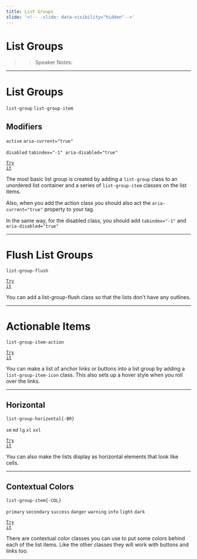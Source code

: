 ```yaml
---
title: List Groups
slide: '<!-- .slide: data-visibility="hidden"-->'
---
```


<!-- .slide: data-state="layout-title" class="bg-dark"-->

# List Groups

> > Speaker Notes:

---

<!-- .slide: data-state="layout-code-list" -->

# List Groups

`list-group` `list-group-item`

## Modifiers

`active` `aria-current="true"`

`disabled` `tabindex="-1" aria-disabled="true"`

<a href="https://codepen.io/planetoftheweb/pen/XWpaOde?editors=1000" target="_blank"><code class="code-royal">Try it</code></a>

> >

The most basic list group is created by adding a `list-group` class to an unordered list container and a series of `list-group-item` classes on the list items.

Also, when you add the action class you should also act the `aria-current="true"` property to your tag.

In the same way, for the disabled class, you should add `tabindex="-1"` and `aria-disabled="true"`

---

# Flush List Groups

`list-group-flush`

<a href="https://codepen.io/planetoftheweb/pen/wvgqNzB?editors=1000" target="_blank"><code class="code-royal">Try it</code></a>

> >

You can add a list-group-flush class so that the lists don't have any outlines.

---

# Actionable Items

`list-group-item-action`

<a href="https://codepen.io/planetoftheweb/pen/ExZvrRp?editors=1000" target="_blank"><code class="code-royal">Try it</code></a>

> >

You can make a list of anchor links or buttons into a list group by adding a `list-group-item-icon` class. This also sets up a hover style when you roll over the links.

---

## Horizontal

`list-group-horizontal{-BR}`

`sm` `md` `lg` `xl` `xxl`

<a href="https://codepen.io/planetoftheweb/pen/LYxjqMv?editors=1000" target="_blank"><code class="code-royal">Try it</code></a>

> >

You can also make the lists display as horizontal elements that look like cells.

---

## Contextual Colors

`list-group-item{-COL}`

`primary` `secondary` `success` `danger` `warning` `info` `light` `dark`

<a href="https://codepen.io/planetoftheweb/pen/YzNxBoz?editors=1000" target="_blank"><code class="code-royal">Try it</code></a>

> >

There are contextual color classes you can use to put some colors behind each of the list items. Like the other classes they will work with buttons and links too.
